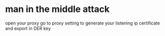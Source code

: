 # man in the middle attack

open your proxy go to proxy setting to generate your listening ip certificate and export in DER key

